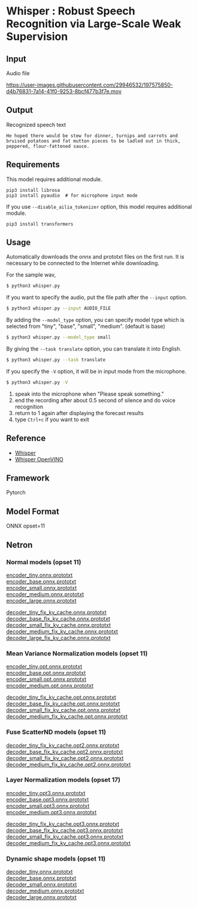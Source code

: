 # Whisper : Robust Speech Recognition via Large-Scale Weak Supervision

## Input

Audio file

https://user-images.githubusercontent.com/29946532/197575850-d4b76831-7a14-41f0-9253-8bcf477b3f7e.mov

## Output

Recognized speech text
```
He hoped there would be stew for dinner, turnips and carrots and bruised potatoes and fat mutton pieces to be ladled out in thick, peppered, flour-fattened sauce.
```

## Requirements

This model requires additional module.
```
pip3 install librosa
pip3 install pyaudio  # for microphone input mode
```

If you use `--disable_ailia_tokenizer` option, this model requires additional module.
```
pip3 install transformers
```

## Usage
Automatically downloads the onnx and prototxt files on the first run.
It is necessary to be connected to the Internet while downloading.

For the sample wav,
```bash
$ python3 whisper.py
```

If you want to specify the audio, put the file path after the `--input` option.
```bash
$ python3 whisper.py --input AUDIO_FILE
```

By adding the `--model_type` option, you can specify model type which is selected from "tiny", "base", "small", "medium". (default is base)
```bash
$ python3 whisper.py --model_type small
```

By giving the `--task translate` option, you can translate it into English.

```bash
$ python3 whisper.py --task translate
```

If you specify the `-V` option, it will be in input mode from the microphone.

```bash
$ python3 whisper.py -V
```

1. speak into the microphone when "Please speak something."
2. end the recording after about 0.5 second of silence and do voice recognition
3. return to 1 again after displaying the forecast results
4. type ``Ctrl+c`` if you want to exit

## Reference

- [Whisper](https://github.com/openai/whisper)
- [Whisper OpenVINO](https://github.com/zhuzilin/whisper-openvino)

## Framework

Pytorch

## Model Format

ONNX opset=11

## Netron

### Normal models (opset 11)

[encoder_tiny.onnx.prototxt](https://netron.app/?url=https://storage.googleapis.com/ailia-models/whisper/encoder_tiny.onnx.prototxt)  
[encoder_base.onnx.prototxt](https://netron.app/?url=https://storage.googleapis.com/ailia-models/whisper/encoder_base.onnx.prototxt)  
[encoder_small.onnx.prototxt](https://netron.app/?url=https://storage.googleapis.com/ailia-models/whisper/encoder_small.onnx.prototxt)  
[encoder_medium.onnx.prototxt](https://netron.app/?url=https://storage.googleapis.com/ailia-models/whisper/encoder_medium.onnx.prototxt)  
[encoder_large.onnx.prototxt](https://netron.app/?url=https://storage.googleapis.com/ailia-models/whisper/encoder_large.onnx.prototxt)  

[decoder_tiny_fix_kv_cache.onnx.prototxt](https://netron.app/?url=https://storage.googleapis.com/ailia-models/whisper/decoder_tiny_fix_kv_cache.onnx.prototxt)  
[decoder_base_fix_kv_cache.onnx.prototxt](https://netron.app/?url=https://storage.googleapis.com/ailia-models/whisper/decoder_base_fix_kv_cache.onnx.prototxt)  
[decoder_small_fix_kv_cache.onnx.prototxt](https://netron.app/?url=https://storage.googleapis.com/ailia-models/whisper/decoder_small_fix_kv_cache.onnx.prototxt)  
[decoder_medium_fix_kv_cache.onnx.prototxt](https://netron.app/?url=https://storage.googleapis.com/ailia-models/whisper/decoder_medium_fix_kv_cache.onnx.prototxt)
[decoder_large_fix_kv_cache.onnx.prototxt](https://netron.app/?url=https://storage.googleapis.com/ailia-models/whisper/decoder_large_fix_kv_cache.onnx.prototxt)

### Mean Variance Normalization models (opset 11)

[encoder_tiny.opt.onnx.prototxt](https://netron.app/?url=https://storage.googleapis.com/ailia-models/whisper/encoder_tiny.opt.onnx.prototxt)  
[encoder_base.opt.onnx.prototxt](https://netron.app/?url=https://storage.googleapis.com/ailia-models/whisper/encoder_base.opt.onnx.prototxt)  
[encoder_small.opt.onnx.prototxt](https://netron.app/?url=https://storage.googleapis.com/ailia-models/whisper/encoder_small.opt.onnx.prototxt)  
[encoder_medium.opt.onnx.prototxt](https://netron.app/?url=https://storage.googleapis.com/ailia-models/whisper/encoder_medium.opt.onnx.prototxt)  

[decoder_tiny_fix_kv_cache.opt.onnx.prototxt](https://netron.app/?url=https://storage.googleapis.com/ailia-models/whisper/decoder_tiny_fix_kv_cache.opt.onnx.prototxt)  
[decoder_base_fix_kv_cache.opt.onnx.prototxt](https://netron.app/?url=https://storage.googleapis.com/ailia-models/whisper/decoder_base_fix_kv_cache.opt.onnx.prototxt)  
[decoder_small_fix_kv_cache.opt.onnx.prototxt](https://netron.app/?url=https://storage.googleapis.com/ailia-models/whisper/decoder_small_fix_kv_cache.opt.onnx.prototxt)  
[decoder_medium_fix_kv_cache.opt.onnx.prototxt](https://netron.app/?url=https://storage.googleapis.com/ailia-models/whisper/decoder_medium_fix_kv_cache.opt.onnx.prototxt)  

### Fuse ScatterND models (opset 11)

[decoder_tiny_fix_kv_cache.opt2.onnx.prototxt](https://netron.app/?url=https://storage.googleapis.com/ailia-models/whisper/decoder_tiny_fix_kv_cache.opt2.onnx.prototxt)  
[decoder_base_fix_kv_cache.opt2.onnx.prototxt](https://netron.app/?url=https://storage.googleapis.com/ailia-models/whisper/decoder_base_fix_kv_cache.opt2.onnx.prototxt)  
[decoder_small_fix_kv_cache.opt2.onnx.prototxt](https://netron.app/?url=https://storage.googleapis.com/ailia-models/whisper/decoder_small_fix_kv_cache.opt2.onnx.prototxt)  
[decoder_medium_fix_kv_cache.opt2.onnx.prototxt](https://netron.app/?url=https://storage.googleapis.com/ailia-models/whisper/decoder_medium_fix_kv_cache.opt2.onnx.prototxt)  

### Layer Normalization models (opset 17)

[encoder_tiny.opt3.onnx.prototxt](https://netron.app/?url=https://storage.googleapis.com/ailia-models/whisper/encoder_tiny.opt3.onnx.prototxt)  
[encoder_base.opt3.onnx.prototxt](https://netron.app/?url=https://storage.googleapis.com/ailia-models/whisper/encoder_base.opt3.onnx.prototxt)  
[encoder_small.opt3.onnx.prototxt](https://netron.app/?url=https://storage.googleapis.com/ailia-models/whisper/encoder_small.opt3.onnx.prototxt)  
[encoder_medium.opt3.onnx.prototxt](https://netron.app/?url=https://storage.googleapis.com/ailia-models/whisper/encoder_medium.opt3.onnx.prototxt)  

[decoder_tiny_fix_kv_cache.opt3.onnx.prototxt](https://netron.app/?url=https://storage.googleapis.com/ailia-models/whisper/decoder_tiny_fix_kv_cache.opt3.onnx.prototxt)  
[decoder_base_fix_kv_cache.opt3.onnx.prototxt](https://netron.app/?url=https://storage.googleapis.com/ailia-models/whisper/decoder_base_fix_kv_cache.opt3.onnx.prototxt)  
[decoder_small_fix_kv_cache.opt3.onnx.prototxt](https://netron.app/?url=https://storage.googleapis.com/ailia-models/whisper/decoder_small_fix_kv_cache.opt3.onnx.prototxt)  
[decoder_medium_fix_kv_cache.opt3.onnx.prototxt](https://netron.app/?url=https://storage.googleapis.com/ailia-models/whisper/decoder_medium_fix_kv_cache.opt3.onnx.prototxt)  

### Dynamic shape models (opset 11)

[decoder_tiny.onnx.prototxt](https://netron.app/?url=https://storage.googleapis.com/ailia-models/whisper/decoder_tiny.onnx.prototxt)  
[decoder_base.onnx.prototxt](https://netron.app/?url=https://storage.googleapis.com/ailia-models/whisper/decoder_base.onnx.prototxt)  
[decoder_small.onnx.prototxt](https://netron.app/?url=https://storage.googleapis.com/ailia-models/whisper/decoder_small.onnx.prototxt)  
[decoder_medium.onnx.prototxt](https://netron.app/?url=https://storage.googleapis.com/ailia-models/whisper/decoder_medium.onnx.prototxt)  
[decoder_large.onnx.prototxt](https://netron.app/?url=https://storage.googleapis.com/ailia-models/whisper/decoder_large.onnx.prototxt)
